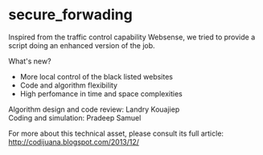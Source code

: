 secure_forwading
================

Inspired from the traffic control capability  Websense, we tried to provide a script doing an enhanced version of the job.


What's new?
- More local control of the black listed websites
- Code and algorithm flexibility
- High perfomance in time and space complexities

Algorithm design and code review: Landry Kouajiep
<br>Coding and simulation: Pradeep Samuel

For more about this technical asset, please consult its full article: http://codijuana.blogspot.com/2013/12/
